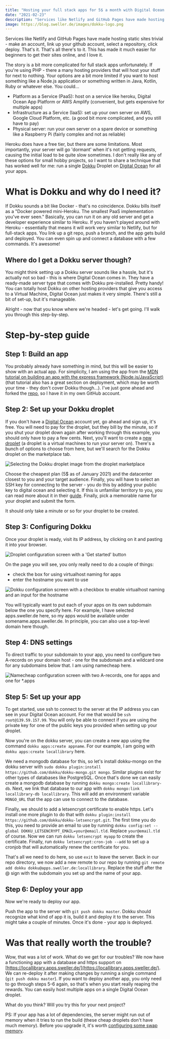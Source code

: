 ```yaml
---
title: "Hosting your full stack apps for 5$ a month with Digital Ocean and Dokku"
date: "2021-02-23"
description: "Services like Netlify and GitHub Pages have made hosting static sites trivial - learn how to easily host full stack apps with Dokku"
image: https://blog.sweller.de/images/dokku-logo.png
---
```


Services like Netlify and GitHub Pages have made hosting static sites trivial - make an account, link up your github account, select a repository, click deploy. That's it. That's all there's to it. This has made it much easier for beginners to get their sites online, and I love it.

The story is a bit more complicated for full stack apps unfortunately. If you're using PHP - there a many hosting providers that will host your stuff for next to nothing. Your options are a bit more limited if you want to host something like a Node.js application or something written in Java, Kotlin, Ruby or whatever else. You could...

- Platform as a Service (PaaS): host on a service like heroku, Digital Ocean App Platform or AWS Amplify (convenient, but gets expensive for multiple apps)
- Infrastructure as a Service (IaaS): set up your own server on AWS, Google Cloud Platform, etc. (a good bit more complicated, and you still have to pay)
- Physical server: run your own server on a spare device or something like a Raspberry Pi (fairly complex and not as reliable)

Heroku does have a free tier, but there are some limitations. Most importantly, your server will go 'dormant' when it's not getting requests, causing the initial load to be quite slow sometimes. I don't really like any of these options for small hobby projects, so I want to share a technique that has worked well for me: run a single [Dokku](https://github.com/dokku/dokku) Droplet on [Digital Ocean](https://www.digitalocean.com/) for all your apps.

# What is Dokku and why do I need it?

If Dokku sounds a bit like Docker - that's no coincidence. Dokku bills itself as a "Docker powered mini-Heroku. The smallest PaaS implementation you've ever seen." Basically, you can run it on any old server and get a developer experience similar to Heroku. If you haven't played around with Heroku - essentially that means it will work very similar to Netlify, but for full-stack apps. You link up a git repo, push a branch, and the app gets build and deployed. You can even spin up and connect a database with a few commands. It's awesome!

## Where do I get a Dokku server though?

You might think setting up a Dokku server sounds like a hassle, but it's actually not so bad - this is where Digital Ocean comes in. They have a ready-made server type that comes with Dokku pre-installed. Pretty handy! You can totally host Dokku on other hosting providers that give you access to a Virtual Machine, Digital Ocean just makes it very simple. There's still a bit of set-up, but it's manageable.

Alright - now that you know where we're headed - let's get going. I'll walk you through this step-by-step.

# Step-by-step guide

## Step 1: Build an app

You probably already have something in mind, but this will be easier to show with an actual app. For simplicity, I am using the app from the [MDN tutorial on building an app with the express framework (Node.js/JavaScript)](https://developer.mozilla.org/en-US/docs/Learn/Server-side/Express_Nodejs) (that tutorial also has a great section on deployment, which may be worth your time - they don't cover Dokku though...). I've just gone ahead and forked the [repo](https://github.com/mdn/express-locallibrary-tutorial), so I have it in my own GitHub account.

## Step 2: Set up your Dokku droplet

If you don't have a [Digital Ocean](https://www.digitalocean.com/) account yet, go ahead and sign up, it's free. You will need to pay for the droplet, but they bill by the minute, so if you shut your droplet down again after working through this example, you should only have to pay a few cents. Next, you'll want to create a [new droplet](https://cloud.digitalocean.com/droplets/new) (a droplet is a virtual machines to run your server on). There's a bunch of options to choose from here, but we'll search for the Dokku droplet on the marketplace tab.

<img src="/images/dokku.png" alt="Selecting the Dokku droplet image from the droplet marketplace">

Choose the cheapest plan (5$ as of January 2021) and the datacenter closest to you and your target audience. Finally, you will have to select an SSH key for connecting to the server - you do this by adding your public key to digital ocean and selecting it. If this is unfamiliar territory to you, you can read more about it in their [guide](https://www.digitalocean.com/docs/droplets/how-to/add-ssh-keys/). Finally, pick a memorable name for your droplet and submit the form.

It should only take a minute or so for your droplet to be created.

## Step 3: Configuring Dokku

Once your droplet is ready, visit its IP address, by clicking on it and pasting it into your browser.

<img src="/images/dokku-2.png" alt="Droplet configuration screen with a 'Get started' button"/>

On the page you will see, you only really need to do a couple of things:

- check the box for using virtualhost naming for apps
- enter the hostname you want to use

<img src="/images/dokku-3.png" alt="Dokku configuration screen with a checkbox to enable virtualhost naming and an input for the hostname"/>

You will typically want to put each of your apps on its own subdomain below the one you specify here. For example, I have selected apps.sweller.de here, so my apps would be available under somename.apps.sweller.de. In principle, you can also use a top-level domain here though.

## Step 4: DNS settings

To direct traffic to your subdomain to your app, you need to configure two A-records on your domain host - one for the subdomain and a wildcard one for any subdomains below that. I am using namecheap here.

<img src="/images/dokku-4.png" alt="Namecheap configuration screen with two A-records, one for apps and one for *.apps"/>

## Step 5: Set up your app

To get started, use ssh to connect to the server at the IP address you can see in your Digital Ocean account. For me that would be `ssh root@139.59.157.99`. You will only be able to connect if you are using the private key for one of the public keys you provided when setting up your droplet.

Now you're on the dokku server, you can create a new app using the command `dokku apps:create appname`. For our example, I am going with `dokku apps:create locallibrary` here.

We need a mongodb database for this, so let's install dokku-mongo on the dokku server with `sudo dokku plugin:install https://github.com/dokku/dokku-mongo.git mongo`. Similar plugins exist for other types of databases like PostgreSQL. Once that's done we can easily create a mongodb database by running `dokku mongo:create locallibrary-db`. Next, we link that database to our app with `dokku mongo:link locallibrary-db locallibrary`. This will add an environment variable `MONGO_URL` that the app can use to connect to the database.

Finally, we should to add a letsencrypt certificate to enable https. Let's install one more plugin to do that with `dokku plugin:install https://github.com/dokku/dokku-letsencrypt.git`. The first time you do this, you need to provide an email to use by running `dokku config:set --global DOKKU_LETSENCRYPT_EMAIL=your@email.tld`. Replace `your@email.tld` of course. Now we can run `dokku letsencrypt myapp` to create the certificate. Finally, run `dokku letsencrypt:cron-job --add` to set up a cronjob that will automatically renew the certificate for you.

That's all we need to do here, so use `exit` to leave the server. Back in our repo directory, we now add a new remote to our repo by running `git remote add dokku dokku@apps.sweller.de:locallibrary`. Replace the stuff after the @ sign with the subdomain you set up and the name of your app.

## Step 6: Deploy your app

Now we're ready to deploy our app.

Push the app to the server with `git push dokku master`. Dokku should recognize what kind of app it is, build it and deploy it to the server. This might take a couple of minutes. Once it's done - your app is deployed.

# Was that really worth the trouble?

Wow, that was a lot of work. What do we get for our troubles? We now have a functioning app with a database and https support on [https://locallibrary.apps.sweller.de/](https://locallibrary.apps.sweller.de/). We can re-deploy it after making changes by running a single command (`git push dokku master`). If you want to deploy another app, you only need to go through steps 5-6 again, so that's when you start really reaping the rewards. You can easily host multiple apps on a single Digital Ocean droplet.

What do you think? Will you try this for your next project?

PS: If your app has a lot of dependencies, the server might run out of memory when it tries to run the build (these cheap droplets don't have much memory). Before you upgrade it, it's worth [configuring some swap memory](https://www.codementor.io/@mecp/increasing-memory-ram-on-digitalocean-droplets-9um2mphxv).

